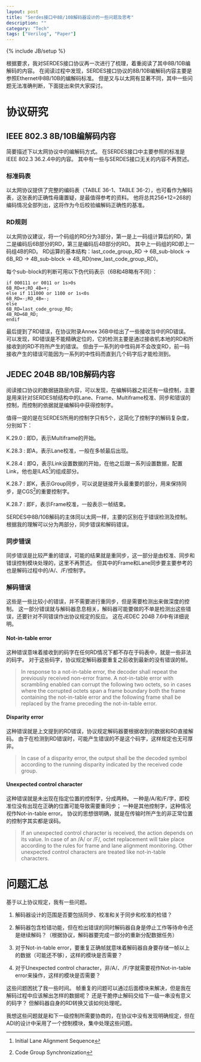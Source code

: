 ```yaml
---
layout: post
title: "Serdes接口中8B/10B解码器设计的一些问题及思考"
description: ""
category: "Tech"
tags: ["Verilog", "Paper"]
---
```

{% include JB/setup %}

根据要求，我对SERDES接口协议再一次进行了梳理，着重阅读了其中8B/10B编解码的内容。
在阅读过程中发现，SERDES接口协议的8B/10B编解码内容主要是参照Ethernet中8B/10B的编解码标准。
但是又与以太网有显著不同，其中一些问题无法准确判断，下面提出来供大家探讨。

协议研究
========

IEEE 802.3 8B/10B编解码内容
---------------------------

简要描述下以太网协议中的编解码方式。
在SERDES接口中主要参照的标准是<span>IEEE 802.3 36.2.4</span>中的内容。
其中有一些与SERDES接口无关的内容不再赘述。

### 标准码表

以太网协议提供了完整的编码表（TABLE 36-1、TABLE
36-2），也可看作为解码表，这张表的正确性毋庸置疑，是最值得参考的资料。
他将总共256+12=268的编码情况全部列出，这将作为今后校验编解码正确性的基准。

### RD规则

以太网协议建议，将一个码组的RD分为3部分，第一是上一码组计算后的RD，第二是编码后6B部分的RD，第三是编码后4B部分的RD。
其中上一码组的RD即上一码组4B的RD。
RD运算的基本结构：last_code_group_RD -> 6B_sub-block -> 6B_RD -> 4B_sub-block -> 4B_RD(new_last_code_group_RD)。

每个sub-block的判断可用以下伪代码表示（6B和4B略有不同）：

~~~
if 000111 or 0011 or 1s>0s
6B_RD=+;RD_4B=+;
else if 111000 or 1100 or 1s<0s
6B_RD=-;RD_4B=-;
else
6B_RD=last_code_group_RD;
4B_RD=6B_RD;
endif
~~~

最后提到了RD错误，在协议附录<span>Annex 36B</span>中给出了一些接收当中的RD错误。
可以发现，RD错误是不能精确定位的，它的检测主要是通过接收机本地的RD和所接收到的RD不符所产生的错误。
但由于一系列的中性码并不会改变RD，前一码接收产生的错误可能因为一系列的中性码而直到几个码字后才能检测到。

JEDEC 204B 8B/10B解码内容
-------------------------

阅读接口协议的数据链路层内容，可以发现，在编解码器之前还有一级控制，主要是用来针对SERDES帧结构中的Lane、Frame、Multiframe校准、同步和错误的控制，而控制的依据就是编解码中获得控制字。

值得一提的是在SERDES所用的控制字只有5个，这简化了控制字的解码复杂度，分别如下：

K.29.0
:   即D，表示Multiframe的开始。

K.28.3
:   即A，表示Lane校准，一般在多帧最后出现。

K.28.4
:   即Q，表示Link设置数据的开始，在他之后跟一系列设置数据，配置Link，他也是ILAS[^1]的组成部分。

K.28.7
:   即K，表示Group同步，可以说是链接开头最重要的部分，用来保持同步，是CGS[^2]的重要控制字。

K.28.7
:   即F，表示Frame校准，一般表示一帧结束。

SERDES中8B/10B解码的主体同以太网一样，主要的区别在于错误检测及控制。
根据我的理解可以分为两部分，同步错误和解码错误。

### 同步错误

同步错误是比较严重的错误，可能的结果就是重同步，这一部分是由校准、同步和错误控制模块处理的，这里不再赘述。
但其中的Frame和Lane同步要主要参考的也是解码过程中的/A/、/F/控制字。

### 解码错误

这些是一些比较小的错误，并不需要进行重同步，但是需要检测出来做深度的控制。
这一部分错误就与解码器息息相关，解码器可能要做的不单是检测出这些错误，还要针对不同错误作出协议规定的反应。
这在<span>JEDEC 204B 7.6</span>中有详细说明。

#### Not-in-table error

这种错误意味着接收到的码字在任何RD情况下都不存在于码表中，就是一些非法的码字。
对于这些码字，协议规定解码器要重复之前收到最新的没有错误的帧。

> In response to a not-in-table error, the decoder shall repeat the
> previously received non-error frame. A not-in-table error with
> scrambling enabled can corrupt the following two octets, so in cases
> where the corrupted octets span a frame boundary both the frame
> containing the not-in-table error and the following frame shall be
> replaced by the frame preceding the not-in-table error.

#### Disparity error

这种错误就是上文提到的RD错误，协议规定解码器要根据收到的数据和RD直接解码。
由于在检测到RD错误时，可能产生错误的不是这个码字，这样规定也无可厚非。

> In case of a disparity error, the output shall be the decoded symbol
> according to the running disparity indicated by the received code
> group.

#### Unexpected control character

这种错误就是未出现在指定位置的控制字，分成两种。
一种是/A/和/F/字，即校准位没有出现在正确的位置可能导致需要重同步；
一种是其他控制字，这种情况视作Not-in-table error。
协议的思想很明确，就是在传输时所产生的非正常位置的控制字其实都是误码。

> If an unexpected control character is received, the action depends on
> its value. In case of an /A/ or /F/, octet replacement will take place
> according to the rules for frame and lane alignment monitoring. Other
> unexpected control characters are treated like not-in-table
> characters.

问题汇总
========

基于以上协议规定，我有一些问题。

1.  解码器设计的范围是否要包括同步、校准和关于同步和校准的检错？

2.  解码器包含检错功能，但在检出错误的同时解码器自身是停止工作等待命令还是继续解码？（根据协议，解码器要完成一部分的重新分配数据任务）

3.  对于Not-in-table
    error，要重复正确帧就意味着解码器自身要存储一帧以上的数据（可能还不够），这样的模块是否需要？

4.  对于Unexpected control character，非/A/、/F/字就需要视作Not-in-table
    error来操作，这样的模块是否需要？

这些问题困扰了我一些时间。
帧重复的问题可以通过后面模块来解决，但是我在解码过程中应该解出怎样的数据呢？
还是干脆停止解码交给下一级一串没有意义的码字？
但解码器自身的RD转换又该如何处理呢。

我想这些问题就是和下一级控制所需要协商的，在协议中没有发现明确规定，但在ADI的设计中采用了一个控制模块，集中处理这些问题。

[^1]: Initial Lane Alignment Sequence

[^2]: Code Group Synchronization
